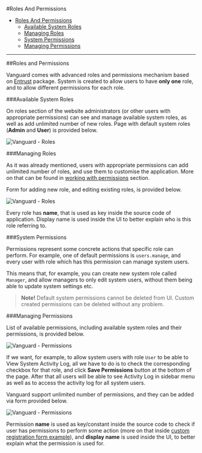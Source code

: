 #Roles And Permissions

* [Roles And Permissions](#roles-and-permissions)
	* [Available System Roles](#roles-available)
	* [Managing Roles](#roles-manage)
	* [System Permissions](#permissions)
	* [Managing Permissions](#permissions-manage)
	
---

<a name="roles-and-permissions"></a>
##Roles and Permissions

Vanguard comes with advanced roles and permissions mechanism based on [Entrust](https://github.com/Zizaco/entrust) package. System is created to allow users to have **only one** role, and to allow different permissions for each role.

<a name="roles-available"></a>
###Available System Roles

On roles section of the website administrators (or other users with appropriate permissions) can see and manage available system roles, as well as add unlimited number of new roles. Page with default system roles (**Admin** and **User**) is provided below.

![Vanguard - Roles](assets/img/roles-list.png)


<a name="roles-manage"></a>
###Managing Roles

As it was already mentioned, users with appropriate permissions can add unlimited number of roles, and use them to customise the application. More on that can be found in [working with permissions](working-with-permissions.html) section.

Form for adding new role, and editing existing roles, is provided below.

![Vanguard - Roles](assets/img/roles-add.png)

Every role has **name**, that is used as key inside the source code of application. Display name is used inside the UI to better explain who is this role referring to.

<a name="permissions"></a>
###System Permissions

Permissions represent some concrete actions that specific role can perform. For example, one of default permissions is `users.manage`, and every user with role which has this permission can manage system users. 

This means that, for example, you can create new system role called `Manager`, and allow managers to only edit system users, without them being able to update system settings etc.

>**Note!** Default system permissions cannot be deleted from UI. Custom created permissions can be deleted without any problem.

<a name="permissions-manage"></a>
###Managing Permissions

List of available permissions, including available system roles and their permissions, is provided below.

![Vanguard - Permissions](assets/img/permissions-list.png)

If we want, for example, to allow system users with role `User` to be able to View System Activity Log, all we have to do is to check the corresponding checkbox for that role, and click **Save Permissions** button at the bottom of the page. After that all users will be able to see Activity Log in sidebar menu as well as to access the activity log for all system users.

Vanguard support unlimited number of permissions, and they can be added via form provided below.

![Vanguard - Permissions](assets/img/permissions-add.png)

Permission **name** is used as key/constant inside the source code to check if user has permissions to perform some action (more on that inside [custom registration form example](registration-form.html)), and **display name** is used inside the UI, to better explain what the permission is used for.